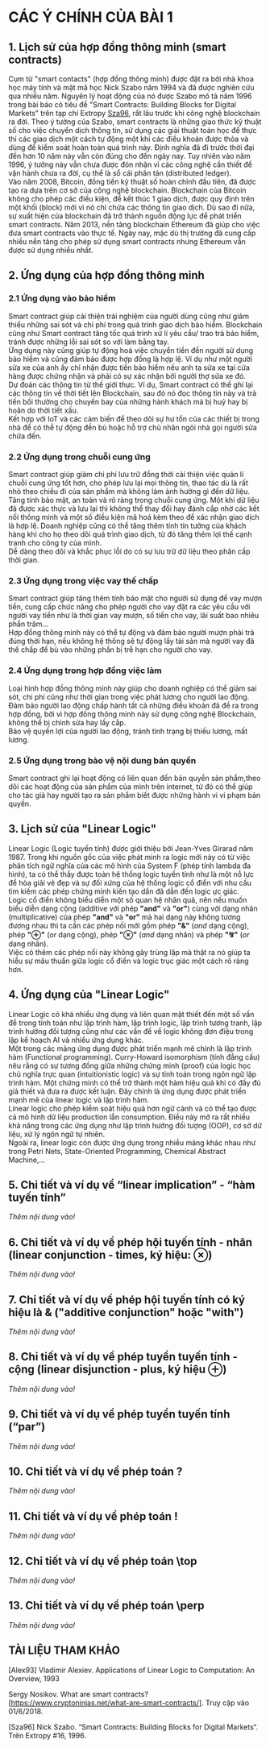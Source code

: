 # CÁC Ý CHÍNH CỦA BÀI 1
## 1. Lịch sử của hợp đồng thông minh (smart contracts)
  Cụm từ "smart contacts" (hợp đồng thông minh) được đặt ra bởi nhà khoa học máy tính và mật mã học Nick Szabo năm 1994 và đã được nghiên cứu qua nhiều năm. Nguyên lý hoạt động của nó được Szabo mô tả năm 1996 trong bài báo có tiêu đề "Smart Contracts: Building Blocks for Digital Markets" trên tạp chí Extropy [Sza96](Bai_1.md#tai-lieu-tham-khao), rất lâu trước khi công nghệ blockchain ra đời. Theo ý tưởng của Szabo, smart contracts là những giao thức kỹ thuật số cho việc chuyển dịch thông tin, sử dụng các giải thuật toán học để thực thi các giao dịch một cách tự động một khi các điều khoản được thỏa và dùng để kiểm soát hoàn toàn quá trình này. Định nghĩa đã đi trước thời đại đến hơn 10 năm này vẫn còn đúng cho đến ngày nay. Tuy nhiên vào năm 1996, ý tưởng này vẫn chưa được đón nhận vì các công nghệ cần thiết để vận hành chưa ra đời, cụ thể là sổ cái phân tán (distributed ledger). <br />
  Vào năm 2008, Bitcoin, đồng tiền kỹ thuật số hoàn chỉnh đầu tiên, đã được tạo ra dựa trên cơ sở của công nghệ blockchain. Blockchain của Bitcoin không cho phép các điều kiện, để kết thúc 1 giao dịch, được quy định trên một khối (block) mới vì nó chỉ chứa các thông tin giao dịch. Dù sao đi nữa, sự xuất hiện của blockchain đã trở thành nguồn động lực để phát triển smart contracts. Năm 2013, nền tảng blockchain Ethereum đã giúp cho việc đưa smart contracts vào thực tế. Ngày nay, mặc dù thị trường đã cung cấp nhiều nền tảng cho phép sử dụng smart contracts nhưng Ethereum vẫn được sử dụng nhiều nhất. <br/>
## 2. Ứng dụng của hợp đồng thông minh
### 2.1 Ứng dụng vào bảo hiểm
  Smart contract giúp cải thiện trải nghiệm của người dùng cũng như giảm thiểu những sai sót và chi phí trong quá trình giao dịch bảo hiểm. Blockchain cũng như Smart contract tăng tốc quá trình xử lí yêu cầu/ trao trả bảo hiểm, tránh được những lỗi sai sót so với làm bằng tay.<br />
  Ứng dụng này cũng giúp tự động hoá việc chuyển tiền đến người sử dụng bảo hiểm và cũng đảm bảo được hợp đồng là hợp lệ. Ví dụ như một người sửa xe của anh ấy chỉ nhận được tiền bảo hiểm nếu anh ta sửa xe tại cửa hàng được chứng nhận và phải có sự xác nhận bởi người thợ sửa xe đó.<br />
  Dự đoán các thông tin từ thế giới thực. Ví dụ, Smart contract có thể ghi lại các thông tin về thời tiết lên Blockchain, sau đó nó đọc thông tin này và trả tiền bồi thường cho chuyến bay của những hành khách mà bị huỷ hay bị hoãn do thời tiết xấu.<br />
  Kết hợp với IoT và các cảm biến để theo dõi sự hư tổn của các thiết bị trong nhà để có thể tự động đền bù hoặc hỗ trợ chủ nhân ngôi nhà gọi người sửa chữa đến.<br />
### 2.2 Ứng dụng trong chuỗi cung ứng   
  Smart contract giúp giảm chi phí lưu trữ đồng thời cải thiện việc quản lí chuỗi cung ứng tốt hơn, cho phép lưu lại mọi thông tin, thao tác dù là rất nhỏ theo chiều đi của sản phẩm mà không làm ảnh hưởng gì đến dữ liệu.<br />
  Tăng tính bảo mật, an toàn và rõ ràng trong chuỗi cung ứng. Một khi dữ liệu đã được xác thực và lưu lại thì không thể thay đổi hay đánh cắp nhờ các kết nối thông minh và một số điều kiện mã hoá kèm theo để xác nhận giao dịch là hợp lệ. Doanh nghiệp cũng có thể tăng thêm tính tin tưởng của khách hàng khi cho họ theo dõi quá trình giao dịch, từ đó tăng thêm lợi thế cạnh tranh cho công ty của mình.<br />
  Dễ dàng theo dõi và khắc phục lỗi do có sự lưu trữ dữ liệu theo phân cấp thời gian.<br />
### 2.3 Ứng dụng trong việc vay thế chấp
  Smart contract giúp tăng thêm tính bảo mật cho người sử dụng để vay mượn tiền, cung cấp chức năng cho phép người cho vay đặt ra các yêu cầu với người vay tiền như là thời gian vay mượn, số tiền cho vay, lãi suất bao nhiêu phần trăm... <br />
  Hợp đồng thông minh này có thể tự động và đảm bảo người mượn phải trả đúng thời hạn, nếu không hệ thống sẽ tự động lấy tài sản mà người vay đã thế chấp để bù vào những phần bị trễ hạn cho người cho vay.<br />
### 2.4 Ứng dụng trong hợp đồng việc làm
  Loại hình hợp đồng thông minh này giúp cho doanh nghiệp có thể giảm sai sót, chi phí cũng như thời gian trong việc phát lương cho người lao động.<br />
  Đảm bảo người lao động chấp hành tất cả những điều khoản đã đề ra trong hợp đồng, bởi vì hợp đồng thông minh này sử dụng công nghệ Blockchain, không thể bị chỉnh sửa hay lấy cắp.<br />
  Bảo vệ quyền lợi của người lao động, tránh tình trạng bị thiếu lương, mất lương.<br />
### 2.5 Ứng dụng trong bảo vệ nội dung bản quyền
  Smart contract ghi lại hoạt động có liên quan đến bản quyền sản phẩm,theo dõi các hoạt động của sản phẩm của mình trên internet, từ đó có thể giúp cho tác giả hay người tạo ra sản phẩm biết được những hành vi vi phạm bản quyền.<br />
## 3. Lịch sử của "Linear Logic"
  Linear Logic (Logic tuyến tính) được giới thiệu bởi Jean-Yves Girarad năm 1987. Trong khi nguồn gốc của việc phát minh ra logic mới này có từ việc phân tích ngữ nghĩa của các mô hình của System F (phép tính lambda đa hình), ta có thể thầy được toàn hệ thống logic tuyến tính như là một nỗ lực để hòa giải vẻ đẹp và sự đối xứng của hệ thống logic cổ điển với nhu cầu tìm kiếm các phép chứng minh kiến tạo dẩn đã dẫn đến logic ực giác. <br/>
  Logic cổ điển không biểu diễn một số quan hệ nhân quả, nên nếu muốn biểu diễn dạng cộng (additive với phép <b>"and"</b> và <b>"or"</b>) cùng với dạng nhân (multiplicative) của phép <b>"and"</b> và <b>"or"</b> mà hai dạng này không tương đương nhau thì ta cần các phép nối mới gồm phép <b>"&"</b> (<i>and</i> dạng cộng), phép <b>"⊕"</b> (<i>or</i> dạng cộng),  phép <b>"⊗"</b> (<i>and</i> dạng nhân) và phép <b>"⅋"</b> (<i>or</i> dạng nhân).<br/>
  Việc có thêm các phép nối này không gây trùng lặp mà thật ra nó giúp ta hiểu sự mâu thuẩn giữa logic cổ điển và logic trục giác một cách rõ ràng hơn. 
## 4. Ứng dụng của "Linear Logic"
  Linear Logic có khá nhiều ứng dụng và liên quan mật thiết đến một số vấn đề trong tính toán như lập trình hàm, lập trình logic, lập trình tương tranh, lập trình hướng đối tượng cũng như các vấn đề về logic không đơn điệu trong lập kế hoạch AI và nhiều ứng dụng khác.<br/>
  Một trong các mảng ứng dụng được phát triển mạnh mẽ chính là lập trình hàm (Functional programming). Curry-Howard isomorphism (tính đẳng cấu) nêu rằng có sự tương đồng giữa những chứng minh (proof) của logic học chủ nghĩa trực quan (intuitionistic logic) và sự tính toán trong ngôn ngữ lập trình hàm. Một chứng minh có thể trở thành một hàm hiệu quả khi có đầy đủ giả thiết và đưa ra được kết luận. Đây chính là ứng dụng được phát triển mạnh mẽ của linear logic và lập trình hàm.<br/>
  Linear logic cho phép kiểm soát hiệu quả hơn ngữ cảnh và có thể tạo được cả mô hình dữ liệu production lẫn consumption. Điều này mở ra rất nhiều khả năng trong các ứng dụng như lập trình hướng đối tượng (OOP), cơ sở dữ liệu, xử lý ngôn ngữ tự nhiên.<br/>
  Ngoài ra, linear logic còn được ứng dụng trong nhiều mảng khác nhau như trong Petri Nets, State-Oriented Programming, Chemical Abstract Machine,...
## 5. Chi tiết và ví dụ về “linear implication” - “hàm tuyến tính”
  _Thêm nội dung vào!_
## 6. Chi tiết và ví dụ về phép hội tuyến tính - nhân (linear conjunction - times, ký hiệu: ⊗)
  _Thêm nội dung vào!_
## 7. Chi tiết và ví dụ về phép hội tuyến tính có ký hiệu là & ("additive conjunction" hoặc "with")
  _Thêm nội dung vào!_
## 8. Chi tiết và ví dụ về phép tuyển tuyến tính - cộng (linear disjunction - plus, ký hiệu ⊕)
  _Thêm nội dung vào!_
## 9. Chi tiết và ví dụ về phép tuyển tuyến tính (“par”)
  _Thêm nội dung vào!_
## 10. Chi tiết và ví dụ về phép toán ?
  _Thêm nội dung vào!_
## 11. Chi tiết và ví dụ về phép toán !
  _Thêm nội dung vào!_
## 12. Chi tiết và ví dụ về phép toán \top
  _Thêm nội dung vào!_
## 13. Chi tiết và ví dụ về phép toán \perp
  _Thêm nội dung vào!_
## TÀI LIỆU THAM KHẢO
  [Alex93] Vladimir Alexiev. Applications of Linear Logic to Computation: An Overview, 1993  
  
  Sergy Nosikov. What are smart contracts?  
  [https://www.cryptoninjas.net/what-are-smart-contracts/]. Truy cập vào 01/6/2018.  
  
  [Sza96] Nick Szabo. “Smart Contracts: Building Blocks for Digital Markets“. Trên Extropy #16, 1996.  
  
  
